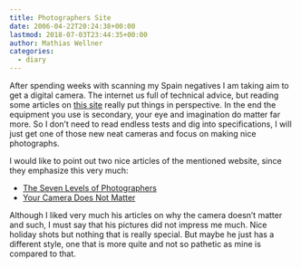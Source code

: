 ```yaml
---
title: Photographers Site
date: 2006-04-22T20:24:38+00:00
lastmod: 2018-07-03T23:44:35+00:00
author: Mathias Wellner
categories:
  - diary
---
```

After spending weeks with scanning my Spain negatives I am taking aim to get a digital camera. The internet us full of technical advice, but reading some articles on [this site](http://www.kenrockwell.com) really put things in perspective. In the end the equipment you use is secondary, your eye and imagination do matter far more. So I don&#8217;t need to read endless tests and dig into specifications, I will just get one of those new neat cameras and focus on making nice photographs. 

I would like to point out two nice articles of the mentioned website, since they emphasize this very much:

  * [The Seven Levels of Photographers](http://www.kenrockwell.com/tech/7.htm)
  * [Your Camera Does Not Matter](http://www.kenrockwell.com/tech/notcamera.htm)

Although I liked very much his articles on why the camera doesn&#8217;t matter and such, I must say that his pictures did not impress me much. Nice holiday shots but nothing that is really special. But maybe he just has a different style, one that is more quite and not so pathetic as mine is compared to that.